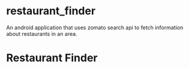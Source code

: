 # restaurant_finder
An android application that uses zomato search api to fetch information about restaurants in an area.
# Restaurant Finder 
